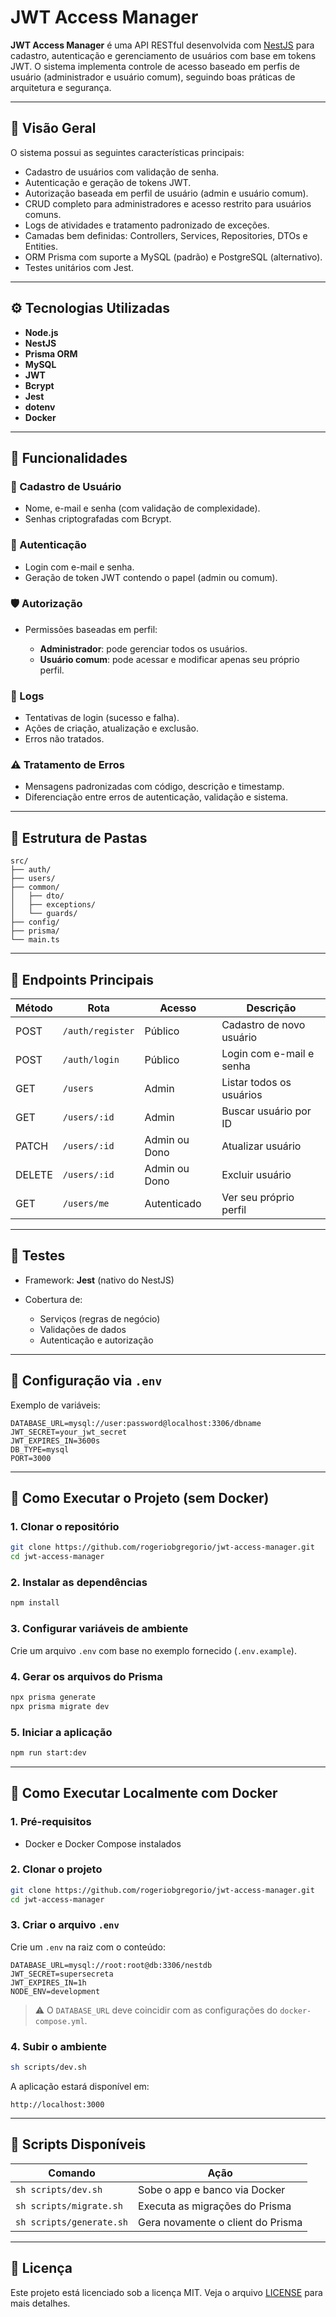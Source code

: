 # JWT Access Manager

**JWT Access Manager** é uma API RESTful desenvolvida com [NestJS](https://nestjs.com/) para cadastro, autenticação e gerenciamento de usuários com base em tokens JWT. O sistema implementa controle de acesso baseado em perfis de usuário (administrador e usuário comum), seguindo boas práticas de arquitetura e segurança.

---

## 📌 Visão Geral

O sistema possui as seguintes características principais:

* Cadastro de usuários com validação de senha.
* Autenticação e geração de tokens JWT.
* Autorização baseada em perfil de usuário (admin e usuário comum).
* CRUD completo para administradores e acesso restrito para usuários comuns.
* Logs de atividades e tratamento padronizado de exceções.
* Camadas bem definidas: Controllers, Services, Repositories, DTOs e Entities.
* ORM Prisma com suporte a MySQL (padrão) e PostgreSQL (alternativo).
* Testes unitários com Jest.

---

## ⚙️ Tecnologias Utilizadas

* **Node.js**
* **NestJS**
* **Prisma ORM**
* **MySQL**
* **JWT**
* **Bcrypt**
* **Jest**
* **dotenv**
* **Docker**

---

## 🧩 Funcionalidades

### 👤 Cadastro de Usuário

* Nome, e-mail e senha (com validação de complexidade).
* Senhas criptografadas com Bcrypt.

### 🔐 Autenticação

* Login com e-mail e senha.
* Geração de token JWT contendo o papel (admin ou comum).

### 🛡️ Autorização

* Permissões baseadas em perfil:

  * **Administrador**: pode gerenciar todos os usuários.
  * **Usuário comum**: pode acessar e modificar apenas seu próprio perfil.

### 🧾 Logs

* Tentativas de login (sucesso e falha).
* Ações de criação, atualização e exclusão.
* Erros não tratados.

### ⚠️ Tratamento de Erros

* Mensagens padronizadas com código, descrição e timestamp.
* Diferenciação entre erros de autenticação, validação e sistema.

---

## 📁 Estrutura de Pastas

```
src/
├── auth/
├── users/
├── common/
│   ├── dto/
│   ├── exceptions/
│   └── guards/
├── config/
├── prisma/
└── main.ts
```

---

## 🔄 Endpoints Principais

| Método | Rota             | Acesso        | Descrição                |
| ------ | ---------------- | ------------- | ------------------------ |
| POST   | `/auth/register` | Público       | Cadastro de novo usuário |
| POST   | `/auth/login`    | Público       | Login com e-mail e senha |
| GET    | `/users`         | Admin         | Listar todos os usuários |
| GET    | `/users/:id`     | Admin         | Buscar usuário por ID    |
| PATCH  | `/users/:id`     | Admin ou Dono | Atualizar usuário        |
| DELETE | `/users/:id`     | Admin ou Dono | Excluir usuário          |
| GET    | `/users/me`      | Autenticado   | Ver seu próprio perfil   |

---

## 🧪 Testes

* Framework: **Jest** (nativo do NestJS)
* Cobertura de:

  * Serviços (regras de negócio)
  * Validações de dados
  * Autenticação e autorização

---

## 🔧 Configuração via `.env`

Exemplo de variáveis:

```env
DATABASE_URL=mysql://user:password@localhost:3306/dbname
JWT_SECRET=your_jwt_secret
JWT_EXPIRES_IN=3600s
DB_TYPE=mysql
PORT=3000
```

---

## 🚀 Como Executar o Projeto (sem Docker)

### 1. Clonar o repositório

```bash
git clone https://github.com/rogeriobgregorio/jwt-access-manager.git
cd jwt-access-manager
```

### 2. Instalar as dependências

```bash
npm install
```

### 3. Configurar variáveis de ambiente

Crie um arquivo `.env` com base no exemplo fornecido (`.env.example`).

### 4. Gerar os arquivos do Prisma

```bash
npx prisma generate
npx prisma migrate dev
```

### 5. Iniciar a aplicação

```bash
npm run start:dev
```

---

## 🚀 Como Executar Localmente com Docker

### 1. Pré-requisitos

* Docker e Docker Compose instalados

### 2. Clonar o projeto

```bash
git clone https://github.com/rogeriobgregorio/jwt-access-manager.git
cd jwt-access-manager
```

### 3. Criar o arquivo `.env`

Crie um `.env` na raiz com o conteúdo:

```env
DATABASE_URL=mysql://root:root@db:3306/nestdb
JWT_SECRET=supersecreta
JWT_EXPIRES_IN=1h
NODE_ENV=development
```

> ⚠️ O `DATABASE_URL` deve coincidir com as configurações do `docker-compose.yml`.

### 4. Subir o ambiente

```bash
sh scripts/dev.sh
```

A aplicação estará disponível em:

```
http://localhost:3000
```

---

## 🧪 Scripts Disponíveis

| Comando                  | Ação                              |
| ------------------------ | --------------------------------- |
| `sh scripts/dev.sh`      | Sobe o app e banco via Docker     |
| `sh scripts/migrate.sh`  | Executa as migrações do Prisma    |
| `sh scripts/generate.sh` | Gera novamente o client do Prisma |

---

## 📜 Licença

Este projeto está licenciado sob a licença MIT. Veja o arquivo [LICENSE](LICENSE) para mais detalhes.

